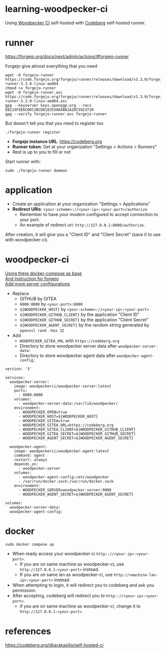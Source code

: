 # learning-woodpecker-ci
Using [Woodpecker CI](https://woodpecker-ci.org/) self-hosted with [Codeberg](https://codeberg.org/) self-hosted runner.  

# runner
https://forgejo.org/docs/next/admin/actions/#forgejo-runner  

Forgejo give almost everything that you need  
```
wget -O forgejo-runner https://code.forgejo.org/forgejo/runner/releases/download/v3.3.0/forgejo-runner-3.3.0-linux-amd64
chmod +x forgejo-runner
wget -O forgejo-runner.asc https://code.forgejo.org/forgejo/runner/releases/download/v3.3.0/forgejo-runner-3.3.0-linux-amd64.asc
gpg --keyserver keys.openpgp.org --recv EB114F5E6C0DC2BCDD183550A4B61A2DC5923710
gpg --verify forgejo-runner.asc forgejo-runner
```

But doesn't tell you that you need to register too  
```
./forgejo-runner register
```

- **Forgejo instance URL**: https://codeberg.org  
- **Runner token**: Get at your organization "Settings > Actions > Runners"  
- Rest is up to you to fill or not

Start runner with:  
```
sudo ./forgejo-runner daemon
```

# application
- Create an application at your organization "Settings > Applications"  
- **Redirect URIs**: `<your-scheme>://<your-ip>:<your-port>/authorize`  
  - Remember to have your modem configured to accept connection to your port.  
  - An example of redirect uri: `http://127.0.0.1:8000/authorize`.  

After creation, it will give you a "Client ID" and "Client Secret" (save it to use with woodpecker-ci).  

# woodpecker-ci
[Using there docker-compose as base](https://woodpecker-ci.org/docs/administration/deployment/docker-compose)  
[And instruction for forgejo](https://woodpecker-ci.org/docs/administration/forges/gitea)  
[Add more server configurations](https://woodpecker-ci.org/docs/administration/server-config)  

- Replace
  - GITHUB by GITEA
  - `8000:8000` by `<your-port>:8000`
  - `${WOODPECKER_HOST}` by `<your-scheme>://<your-ip>:<your-port>`
  - `${WOODPECKER_GITHUB_CLIENT}` by the application "Client ID"
  - `${WOODPECKER_GITHUB_SECRET}` by the application "Client Secret"
  - `${WOODPECKER_AGENT_SECRET}` by the random string generated by `openssl rand -hex 32`
- Add
  - `WOODPECKER_GITEA_URL` with `https://codeberg.org`
  - Directory to store woodpecker server data after `woodpecker-server-data: `
  - Directory to store woodpecker agent data after `woodpecker-agent-config: `

```
version: '3'

services:
  woodpecker-server:
    image: woodpeckerci/woodpecker-server:latest
    ports:
      - 8000:8000
    volumes:
      - woodpecker-server-data:/var/lib/woodpecker/
    environment:
      - WOODPECKER_OPEN=true
      - WOODPECKER_HOST=${WOODPECKER_HOST}
      - WOODPECKER_GITEA=true
      - WOODPECKER_GITEA_URL=https://codeberg.org
      - WOODPECKER_GITEA_CLIENT=${WOODPECKER_GITHUB_CLIENT}
      - WOODPECKER_GITEA_SECRET=${WOODPECKER_GITHUB_SECRET}
      - WOODPECKER_AGENT_SECRET=${WOODPECKER_AGENT_SECRET}

  woodpecker-agent:
    image: woodpeckerci/woodpecker-agent:latest
    command: agent
    restart: always
    depends_on:
      - woodpecker-server
    volumes:
      - woodpecker-agent-config:/etc/woodpecker
      - /var/run/docker.sock:/var/run/docker.sock
    environment:
      - WOODPECKER_SERVER=woodpecker-server:9000
      - WOODPECKER_AGENT_SECRET=${WOODPECKER_AGENT_SECRET}

volumes:
  woodpecker-server-data:
  woodpecker-agent-config:
```

# docker
```
sudo docker compose up
```

- When ready access your woodpecker-ci `http:://<your-ip>:<your-port>`.
  - If you are on same machine as woodpecker-ci, use `http://127.0.0.1:<your-port>` instead.
  - If you are on same lan as woodpecker-ci, use `http://<machine-lan-ip>:<your-port>` instead.
- When attempting to login, it will redirect you to codeberg and ask you permission.
- After accepting, codeberg will redirect you to `http:://<your-ip>:<your-port>`.
  - if you are on same machine as woodpecker-ci, change it to `http://127.0.0.1:<your-port>`.

# references
https://codeberg.org/dkarakasilis/self-hosted-ci  
